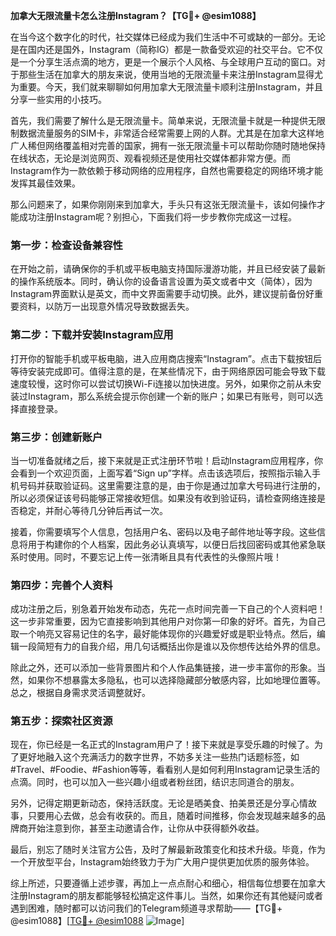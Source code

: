 **加拿大无限流量卡怎么注册Instagram？【TG💪+ @esim1088】**

在当今这个数字化的时代，社交媒体已经成为我们生活中不可或缺的一部分。无论是在国内还是国外，Instagram（简称IG）都是一款备受欢迎的社交平台。它不仅是一个分享生活点滴的地方，更是一个展示个人风格、与全球用户互动的窗口。对于那些生活在加拿大的朋友来说，使用当地的无限流量卡来注册Instagram显得尤为重要。今天，我们就来聊聊如何用加拿大无限流量卡顺利注册Instagram，并且分享一些实用的小技巧。

首先，我们需要了解什么是无限流量卡。简单来说，无限流量卡就是一种提供无限制数据流量服务的SIM卡，非常适合经常需要上网的人群。尤其是在加拿大这样地广人稀但网络覆盖相对完善的国家，拥有一张无限流量卡可以帮助你随时随地保持在线状态，无论是浏览网页、观看视频还是使用社交媒体都非常方便。而Instagram作为一款依赖于移动网络的应用程序，自然也需要稳定的网络环境才能发挥其最佳效果。

那么问题来了，如果你刚刚来到加拿大，手头只有这张无限流量卡，该如何操作才能成功注册Instagram呢？别担心，下面我们将一步步教你完成这一过程。

### 第一步：检查设备兼容性

在开始之前，请确保你的手机或平板电脑支持国际漫游功能，并且已经安装了最新的操作系统版本。同时，确认你的设备语言设置为英文或者中文（简体），因为Instagram界面默认是英文，而中文界面需要手动切换。此外，建议提前备份好重要资料，以防万一出现意外情况导致数据丢失。

### 第二步：下载并安装Instagram应用

打开你的智能手机或平板电脑，进入应用商店搜索“Instagram”。点击下载按钮后等待安装完成即可。值得注意的是，在某些情况下，由于网络原因可能会导致下载速度较慢，这时你可以尝试切换Wi-Fi连接以加快进度。另外，如果你之前从未安装过Instagram，那么系统会提示你创建一个新的账户；如果已有账号，则可以选择直接登录。

### 第三步：创建新账户

当一切准备就绪之后，接下来就是正式注册环节啦！启动Instagram应用程序，你会看到一个欢迎页面，上面写着“Sign up”字样。点击该选项后，按照指示输入手机号码并获取验证码。这里需要注意的是，由于你是通过加拿大号码进行注册的，所以必须保证该号码能够正常接收短信。如果没有收到验证码，请检查网络连接是否稳定，并耐心等待几分钟后再试一次。

接着，你需要填写个人信息，包括用户名、密码以及电子邮件地址等字段。这些信息将用于构建你的个人档案，因此务必认真填写，以便日后找回密码或其他紧急联系时使用。同时，不要忘记上传一张清晰且具有代表性的头像照片哦！

### 第四步：完善个人资料

成功注册之后，别急着开始发布动态，先花一点时间完善一下自己的个人资料吧！这一步非常重要，因为它直接影响到其他用户对你第一印象的好坏。首先，为自己取一个响亮又容易记住的名字，最好能体现你的兴趣爱好或是职业特点。然后，编辑一段简短有力的自我介绍，用几句话概括出你是谁以及你想传达给外界的信息。

除此之外，还可以添加一些背景图片和个人作品集链接，进一步丰富你的形象。当然，如果你不想暴露太多隐私，也可以选择隐藏部分敏感内容，比如地理位置等。总之，根据自身需求灵活调整就好。

### 第五步：探索社区资源

现在，你已经是一名正式的Instagram用户了！接下来就是享受乐趣的时候了。为了更好地融入这个充满活力的数字世界，不妨多关注一些热门话题标签，如#Travel、#Foodie、#Fashion等等，看看别人是如何利用Instagram记录生活的点滴。同时，也可以加入一些兴趣小组或者粉丝团，结识志同道合的朋友。

另外，记得定期更新动态，保持活跃度。无论是晒美食、拍美景还是分享心情故事，只要用心去做，总会有收获的。而且，随着时间推移，你会发现越来越多的品牌商开始注意到你，甚至主动邀请合作，让你从中获得额外收益。

最后，别忘了随时关注官方公告，及时了解最新政策变化和技术升级。毕竟，作为一个开放型平台，Instagram始终致力于为广大用户提供更加优质的服务体验。

综上所述，只要遵循上述步骤，再加上一点点耐心和细心，相信每位想要在加拿大注册Instagram的朋友都能够轻松搞定这件事儿。当然，如果你还有其他疑问或者遇到困难，随时都可以访问我们的Telegram频道寻求帮助——【TG💪+ @esim1088】[[TG💪+ @esim1088](https://t.me/s/esim1088) ![Image](https://i.postimg.cc/4NQfJmqS/Snipaste-2025-05-13-00-14-12.png)]